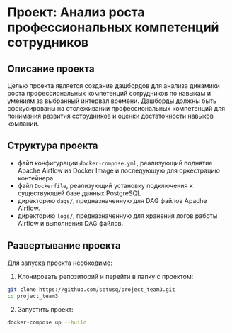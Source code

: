 # Проект: Анализ роста профессиональных компетенций сотрудников

## Описание проекта
Целью проекта является создание дашбордов для анализа динамики роста профессиональных компетенций сотрудников по навыкам и умениям за выбранный интервал времени. Дашборды должны быть сфокусированы на отслеживании профессиональных компетенций для понимания развития сотрудников и оценки достаточности навыков компании.

## Структура проекта
- файл конфигурации `docker-compose.yml`, реализующий поднятие Apache Airflow из Docker Image и последующую для оркестрацию контейнера.
- файл `Dockerfile`, реализующий установку подключения к существующей базе данных PostgreSQL
- директорию `dags/`, предназначенную для DAG файлов Apache Airflow.
- директорию `logs/`, предназначенную для хранения логов работы Airflow и выполнения DAG файлов.

## Развертывание проекта
Для запуска проекта необходимо:
1. Клонировать репозиторий и перейти в папку с проектом:
```sh
git clone https://github.com/setusq/project_team3.git
cd project_team3
```
2. Запустить проект:
```sh
docker-compose up --build
```
